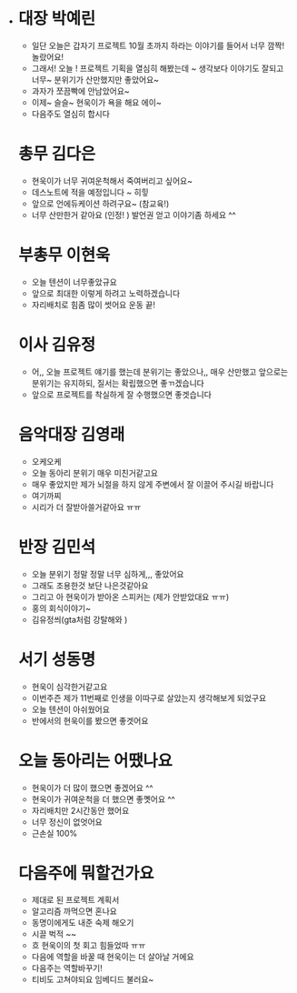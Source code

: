 - # 대장 박예린

  - 일단 오늘은 갑자기 프로젝트 10월 초까지 하라는 이야기를 들어서 너무 깜짝! 놀랐어요!
  - 그래서! 오늘 ! 프로젝트 기획을 열심히 해봤는데 ~ 생각보다 이야기도 잘되고 너무~ 분위기가 산만했지만 좋았어요~
  - 과자가 쪼끔빡에 안남았어요~
  - 이제~ 슬슬~ 현욱이가 욕을 해요 에이~
  - 다음주도 열심히 합시다

  # 총무 김다은

  - 현욱이가 너무 귀여운척해서 죽여버리고 싶어요~
  - 데스노트에 적을 예정입니다 ~ 히힣
  - 앞으로 언에듀케이션 하려구요~ (참교육!)
  - 너무 산만한거 같아요 (인정! ) 발언권 얻고 이야기좀 하세요 ^^

  # 부총무 이현욱

  - 오늘 텐션이 너무좋았규요
  - 앞으로 최대한 이렇게 하려고 노력하겠습니다
  - 자리배치로 힘좀 많이 썻어요 운동 끝!

  # 이사 김유정

  - 어,, 오늘 프로젝트 얘기를 했는데 분위기는 좋았으나,, 매우 산만했고 앞으로는 분위기는 유지하되, 질서는 확립했으면 좋ㄲ겠습니다
  - 앞으로 프로젝트를 착실하게 잘 수행했으면 좋겟습니다

  # 음악대장 김영래

  - 오케오케
  - 오늘 동아리 분위기 매우 미친거같고요
  - 매우 좋았지만 제가 뇌절을 하지 않게 주변에서 잘 이끌어 주시길 바랍니다
  - 여기까찌
  - 시리가 더 잘받아쓸거같아요 ㅠㅠ

  # 반장 김민석

  - 오늘 분위기 정말 정말 너무 심하게,,, 좋았어요
  - 그래도 조용한것 보단 나은것같아요
  - 그리고 아 현욱이가 받아온 스피커는 (제가 안받았대요 ㅠㅠ)
  - 홍의 회식이야기~
  - 김유정씌(gta처럼 강탈해와 )

  # 서기 성동명

  - 현욱이 심각한거같고요
  - 이번주즌 제가 11번째로 인생을 이따구로 살았는지 생각해보게 되었구요
  - 오늘 텐션이 아쉬웠어요
  - 반에서의 현욱이를 봤으면 좋겟어요

  # 오늘 동아리는 어땠나요

  - 현욱이가 더 많이 했으면 좋겠어요 ^^
  - 현욱이가 귀여운척을 더 했으면 좋꼣어요 ^^
  - 자리배치만 2시간동안 했어요
  - 너무 정신이 없엇어요
  - 근손실 100%

  # 다음주에 뭐할건가요

  - 제대로 된 프로젝트 계획서
  - 알고리즘 까먹으면 혼나요
  - 동명이에게도 내준 숙제 해오기
  - 시끌 벅적 ~~
  - 흐 현욱이의 첫 회고 힘들었따 ㅠㅠ
  - 다음에 역할을 바꿀 때 현욱이는 더 살아날 거에요
  - 다음주는 역할바꾸기!
  - 티비도 고쳐야되요 임베디드 불러요~